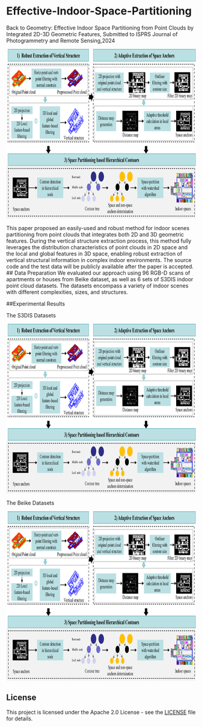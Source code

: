 # Effective-Indoor-Space-Partitioning

Back to Geometry: Effective Indoor Space Partitioning from Point Clouds by Integrated 2D-3D Geometric Features, Submitted to ISPRS Journal of Photogrammetry and Remote Sensing,2024

<p align="center">
  <img src="flowchat.png" width="917" height="450">
</p>
This paper proposed an easily-used and robust method for indoor scenes partitioning from point clouds that integrates both 2D and 3D geometric features. During the vertical structure extraction process, this method fully leverages the distribution characteristics of point clouds in 2D space and the local and global features in 3D space, enabling robust extraction of vertical structural information in complex indoor environments. The source code and the test data will be publicly available after the paper is accepted. 
## Data Preparation
We evaluated our approach using 96 RGB-D scans of apartments or houses from Beike dataset, as well as 6 sets of S3DIS indoor point cloud datasets. The datasets encompass a variety of indoor scenes with different complexities, sizes, and structures. 

##Experimental Results

The S3DIS Datasets
<p align="center">
  <img src="flowchat.png" width="917" height="450">
</p>

The Beike Datasets

<p align="center">
  <img src="flowchat.png" width="917" height="450">
</p>

## License

This project is licensed under the Apache 2.0 License - see the [LICENSE](LICENSE) file for details.

